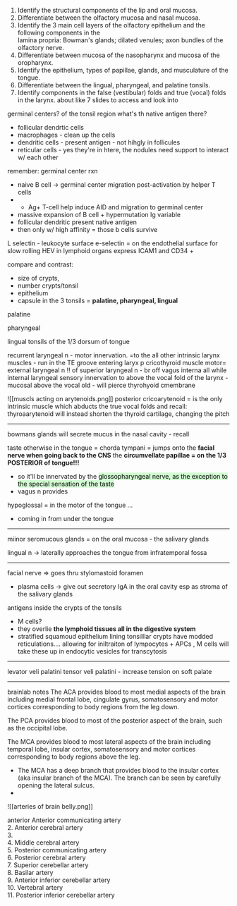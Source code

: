 1. Identify the structural components of the lip and oral mucosa. 
2. Differentiate between the olfactory mucosa and nasal mucosa.  
3. Identify the 3 main cell layers of the olfactory epithelium and the following components in the  
lamina propria: Bowman's glands; dilated venules; axon bundles of the olfactory nerve.  
4. Differentiate between mucosa of the nasopharynx and mucosa of the oropharynx.  
5. Identify the epithelium, types of papillae, glands, and musculature of the tongue.  
6. Differentiate between the lingual, pharyngeal, and palatine tonsils.  
7. Identify components in the false (vestibular) folds and true (vocal) folds in the larynx.
about like 7 slides to access and look into 

germinal centers? of the tonsil region what's th native antigen there? 
- follicular dendrtic cells
- macrophages - clean up the cells
- dendritic cells - present antigen - not hihgly in follicules 
- reticular cells - yes they're in htere, the nodules need support to interact w/ each other

remember: germinal center rxn 
- naive B cell -> germinal center migration post-activation by helper T cells 
- - Ag+ T-cell help induce AID and migration to germinal center
- massive expansion of B cell + hypermutation Ig variable
- follicular dendritic present native antigen 
- then only w/ high affinity = those b cells survive 

L selectin - leukocyte surface
e-selectin = on the endothelial surface for slow rolling 
HEV in lymphoid organs express ICAM1 and CD34 + 

compare and contrast:
- size of crypts, 
- number crypts/tonsil 
- epithelium 
- capsule 
in the 3 tonsils = **palatine, pharyngeal, lingual**

palatine 

pharyngeal 

lingual tonsils of the 1/3 dorsum of tongue 

recurrent laryngeal n - motor innervation. =to the all other intrinsic larynx muscles - run in the TE groove entering laryx p
cricothyroid muscle motor= external laryngeal n !! of superior laryngeal n - br off vagus 
interna
all while internal laryngeal sensory innervation to above the vocal fold of the larynx - mucosal above the vocal old - will pierce thyrohyoid cmembrane 

![[muscls acting on arytenoids.png]]
posterior cricoarytenoid = is the only intrinsic muscle which abducts the true vocal folds 
and recall: thyroaarytenoid will instead shorten the thyroid cartilage, changing the pitch 


---
bowmans glands will secrete mucus in the nasal cavity - recall 

taste otherwise in the tongue = chorda tympani = jumps onto the **facial nerve when going back to the CNS**
the **circumvellate papillae = on the 1/3 POSTERIOR of tongue!!!**
- so it'll be innervated by the <mark style="background: #BBFABBA6;">glossopharyngeal nerve, as the exception to the special sensation of the taste</mark>
- vagus n provides 


hypoglossal = in the motor of the tongue ... 
- coming in from under the tongue 

----
miinor seromucous glands = on the oral mucosa - the salivary glands


lingual n -> laterally approaches the tongue from infratemporal fossa 

---
facial nerve => goes thru stylomastoid foramen 
- plasma cells -> give out secretory IgA in the oral cavity esp as stroma of the salivary glands 

antigens inside the crypts of the tonsils 
- M cells? 
- they overlie **the lymphoid tissues all in the digestive system**
- stratified squamoud epithelium lining tonsilllar crypts have modded reticulations.... allowing for iniltraiton of lympocytes + APCs , M cells will take these up in endocytic vesicles for transcytosis 
---

levator veli palatini 
tensor veli palatini - increase tension on soft palate 













---
brainlab notes
The ACA provides blood to most medial aspects of the brain including medial frontal lobe, cingulate gyrus, somatosensory and motor cortices corresponding to body regions from the leg down.

The PCA provides blood to most of the posterior aspect of the brain, such as the occipital lobe.

The MCA provides blood to most lateral aspects of the brain including temporal lobe, insular cortex, somatosensory and motor cortices corresponding to body regions above the leg.
- The MCA has a deep branch that provides blood to the insular cortex (aka insular branch of the MCA). The branch can be seen by carefully opening the lateral sulcus.
- 

![[arteries of brain belly.png]]


anterior Anterior communicating artery  
2. Anterior cerebral artery  
3.   
4. Middle cerebral artery  
5. Posterior communicating artery  
6. Posterior cerebral artery  
7. Superior cerebellar artery  
8. Basilar artery  
9. Anterior inferior cerebellar artery  
10. Vertebral artery  
11. Posterior inferior cerebellar artery
